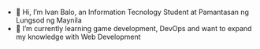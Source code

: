 - 👋 Hi, I’m Ivan Balo, an Information Tecnology Student at Pamantasan ng Lungsod ng Maynila
- 🌱 I’m currently learning game development, DevOps and want to expand my knowledge with Web Development
